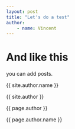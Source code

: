 ```yaml
---
layout: post
title: "Let's do a test"
author:
    - name: Vincent
---
```


# And like this

you can add posts.<br/>

{{ site.author.name }}<br/>

{{ site.author }}<br/>

{{ page.author }}<br/>

{{ page.author.name }}<br/>
